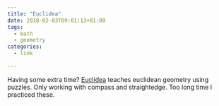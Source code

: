 ```yaml
---
title: "Euclidea"
date: 2018-02-03T09:01:13+01:00
tags:
  - math
  - geometry
categories:
  - link

---
```


Having some extra time?  [Euclidea](https://euclidea.xyz) teaches
euclidean geometry using puzzles.  Only working with compass and
straightedge.  Too long time I practiced these.
<!-- more -->
